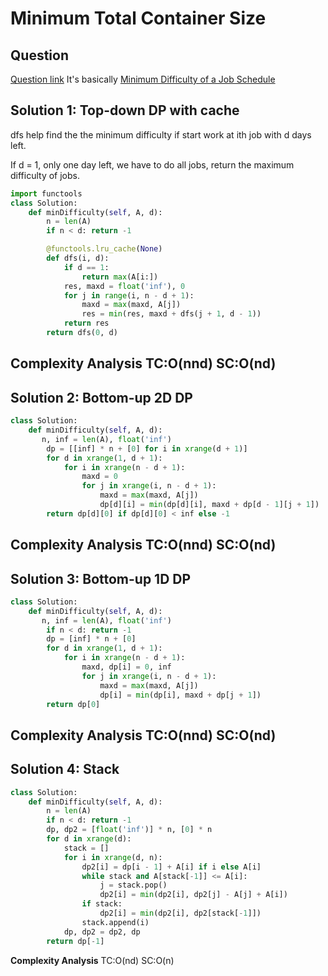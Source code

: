 # Minimum Total Container Size

## Question

[Question link](https://aonecode.com/Amazon-Online-Assessment-Minimum-Total-Container-Size)
It's basically [Minimum Difficulty of a Job Schedule](https://leetcode.com/problems/minimum-difficulty-of-a-job-schedule/)

## Solution 1: Top-down DP with cache
dfs help find the the minimum difficulty
if start work at ith job with d days left.

If d = 1, only one day left, we have to do all jobs,
return the maximum difficulty of jobs.

```python
import functools
class Solution:
    def minDifficulty(self, A, d):
        n = len(A)
        if n < d: return -1

        @functools.lru_cache(None)
        def dfs(i, d):
            if d == 1:
                return max(A[i:])
            res, maxd = float('inf'), 0
            for j in range(i, n - d + 1):
                maxd = max(maxd, A[j])
                res = min(res, maxd + dfs(j + 1, d - 1))
            return res
        return dfs(0, d)

```

**Complexity Analysis**
TC:O(nnd)
SC:O(nd)
---
## Solution 2: Bottom-up 2D DP


```python
class Solution:
    def minDifficulty(self, A, d):
       n, inf = len(A), float('inf')
        dp = [[inf] * n + [0] for i in xrange(d + 1)]
        for d in xrange(1, d + 1):
            for i in xrange(n - d + 1):
                maxd = 0
                for j in xrange(i, n - d + 1):
                    maxd = max(maxd, A[j])
                    dp[d][i] = min(dp[d][i], maxd + dp[d - 1][j + 1])
        return dp[d][0] if dp[d][0] < inf else -1

```

**Complexity Analysis**
TC:O(nnd)
SC:O(nd)
---
## Solution 3: Bottom-up 1D DP


```python
class Solution:
    def minDifficulty(self, A, d):
       n, inf = len(A), float('inf')
        if n < d: return -1
        dp = [inf] * n + [0]
        for d in xrange(1, d + 1):
            for i in xrange(n - d + 1):
                maxd, dp[i] = 0, inf
                for j in xrange(i, n - d + 1):
                    maxd = max(maxd, A[j])
                    dp[i] = min(dp[i], maxd + dp[j + 1])
        return dp[0]

```

**Complexity Analysis**
TC:O(nnd)
SC:O(nd)
----

## Solution 4: Stack


```python
class Solution:
    def minDifficulty(self, A, d):
        n = len(A)
        if n < d: return -1
        dp, dp2 = [float('inf')] * n, [0] * n
        for d in xrange(d):
            stack = []
            for i in xrange(d, n):
                dp2[i] = dp[i - 1] + A[i] if i else A[i]
                while stack and A[stack[-1]] <= A[i]:
                    j = stack.pop()
                    dp2[i] = min(dp2[i], dp2[j] - A[j] + A[i])
                if stack:
                    dp2[i] = min(dp2[i], dp2[stack[-1]])
                stack.append(i)
            dp, dp2 = dp2, dp
        return dp[-1]

```

**Complexity Analysis**
TC:O(nd)
SC:O(n)